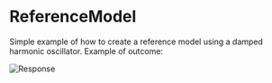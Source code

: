 # ReferenceModel

Simple example of how to create a reference model using a damped harmonic oscillator. Example of outcome:


![Response](https://github.com/janerikhy/DP-Reference-Model/blob/master/Optimal%20Curve%20Shapes.jpg)
